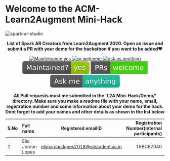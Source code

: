 # Welcome to the ACM-Learn2Augment Mini-Hack

![spark-ar-studio](https://github.com/edoardottt/spark-ar-creators/blob/master/images/sparkar.webp)

<p align="center">
<b>List of Spark AR Creators from Learn2Augment 2020. Open an issue and submit a PR with your demo for the hackathon if you want to be added❤️</b>
</p>
<p align="center">
    <!-- mainteinance -->
      <a href="#">
        <img src="/images/maintained-yes.svg" alt="Mainteinance yes" />
      </a>
      <!-- pr-welcome -->
      <a href="#">
        <img src="/images/pr-welcome.svg" alt="pr welcome" />
      </a>
    <!-- ask us anything -->
      <a href="#">
        <img src="/images/ask-me-anything.svg" alt="ask us anything" />
      </a>
    <!-- Maintenance -->
      <a>
        <img src="https://github.com/ACM-VIT/SparkAR-Creators/blob/master/L2A%20Mini-Hack/readme-assets/maintained-yes.svg" alt="Mainteinance yes" />
      </a>
      <!-- pr-welcome -->
      <a href="#">
        <img src="https://github.com/ACM-VIT/SparkAR-Creators/blob/master/L2A%20Mini-Hack/readme-assets/pr-welcome.svg" alt="pr welcome" />
      </a>
    <!-- ask us anything -->
      <a href="#">
        <img src="https://github.com/ACM-VIT/SparkAR-Creators/blob/master/L2A%20Mini-Hack/readme-assets/ask-me-anything.svg" alt="ask us anything" />
      </a>
</p>

<p align="center">
<b>All Pull requests must me submitted in the 'L2A Mini-Hack/Demo/' directory. Make sure you make a readme file with your name, email, registration number and some information about your demo for the hack. Dont forget to add your names and other details as shown in the list below</b>
</p>

| S.No | Full name | Registered emailID | Registration Number(Internal participants) | Instagram Profile |
| :---         | :---         |     :---:      |          ---: |     ---:      |
|1 | Elio Jordan Lopes   | eliojordan.lopes2018@vitstudent.ac.in     | 18BCE2040    | https://www.instagram.com/heliosz.17/    |



